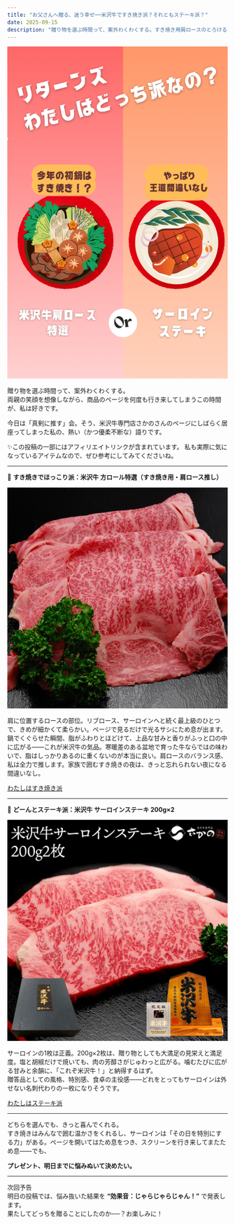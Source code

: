```yaml
---
title: "お父さんへ贈る、迷う幸せ──米沢牛ですき焼き派？それともステーキ派？"
date: 2025-09-15
description: "贈り物を選ぶ時間って、案外わくわくする。すき焼き用肩ロースのとろける旨みか、サーロインステーキの芳醇な一口か。"
---
```


![どっち派？](./yonezawa-choice.png)

贈り物を選ぶ時間って、案外わくわくする。  
両親の笑顔を想像しながら、商品のページを何度も行き来してしまうこの時間が、私は好きです。

今日は「真剣に推す」会。そう、米沢牛専門店さかのさんのページにしばらく居座ってしまった私の、熱い（かつ優柔不断な）語りです。

✨この投稿の一部にはアフィリエイトリンクが含まれています。
私も実際に気になっているアイテムなので、ぜひ参考にしてみてくださいね。

---

🥘 **すき焼きでほっこり派：米沢牛 方ロール特選（すき焼き用・肩ロース推し）**

![すき焼き用 肩ロース](./yonezawa-sukiyaki.jpg)

肩に位置するロースの部位。リブロース、サーロインへと続く最上級のひとつで、きめが細かくて柔らかい。ページで見るだけで光るサシにため息が出ます。  
鍋でくぐらせた瞬間、脂がふわりとほどけて、上品な甘みと香りがふっと口の中に広がる——これが米沢牛の気品。寒暖差のある盆地で育った牛ならではの味わいで、脂はしっかりあるのに重くないのが本当に良い。肩ロースのバランス感、私は全力で推します。家族で囲むすき焼きの夜は、きっと忘れられない夜になる間違いなし。

<a href="https://px.a8.net/svt/ejp?a8mat=45DVYC+79YRQ2+242M+HUKPU&a8ejpredirect=https%3A%2F%2Fwww.yonezawa-sakano.co.jp%2Fc%2Fgr21%2Fgr203%2Fgr303%2FSKT10" rel="nofollow">わたしはすき焼き派</a> 
<img border="0" width="1" height="1" src="https://www11.a8.net/0.gif?a8mat=45DVYC+79YRQ2+242M+HUKPU" alt="">

---

🥩 **どーんとステーキ派：米沢牛 サーロインステーキ 200g×2**

![サーロインステーキ](./yonezawa-steak.jpg)

サーロインの1枚は正義。200g×2枚は、贈り物としても大満足の見栄えと満足度。塩と胡椒だけで焼いても、肉の芳醇さがじゅわっと広がる。噛むたびに広がる甘みと余韻に、「これぞ米沢牛！」と納得するはず。  
贈答品としての風格、特別感、食卓の主役感——どれをとってもサーロインは外せない名刺代わりの一枚になりそうです。

<a href="https://px.a8.net/svt/ejp?a8mat=45DVYC+79YRQ2+242M+HUKPU&a8ejpredirect=https%3A%2F%2Fwww.yonezawa-sakano.co.jp%2Fc%2Fgr21%2Fgr39%2Fgr141%2FSTS202" rel="nofollow">わたしはステーキ派</a> 
<img border="0" width="1" height="1" src="https://www16.a8.net/0.gif?a8mat=45DVYC+79YRQ2+242M+HUKPU" alt="">

---

どちらを選んでも、きっと喜んでくれる。  
すき焼きはみんなで囲む温かさをくれるし、サーロインは「その日を特別にする力」がある。ページを開いてはため息をつき、スクリーンを行き来してまたため息——でも、

**プレゼント、明日までに悩みぬいて決めたい。**

---

次回予告  
明日の投稿では、悩み抜いた結果を **“効果音：じゃらじゃらじゃん！”** で発表します。  
果たしてどっちを贈ることにしたのか──？お楽しみに！
